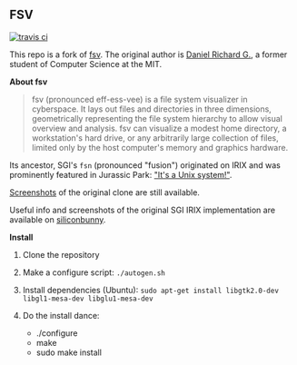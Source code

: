 ## FSV

[![travis ci](https://travis-ci.org/mcuelenaere/fsv.svg?branch=master)](https://travis-ci.org/mcuelenaere/fsv)

This repo is a fork of [fsv](http://fsv.sourceforge.net/).
The original author is [Daniel Richard G.](http://fox.mit.edu/skunk/), a former student of Computer Science at the MIT.

**About fsv**

> fsv (pronounced eff-ess-vee) is a file system visualizer in cyberspace. It lays out files and directories in three dimensions, geometrically representing the file system hierarchy to allow visual overview and analysis. fsv can visualize a modest home directory, a workstation's hard drive, or any arbitrarily large collection of files, limited only by the host computer's memory and graphics hardware.

Its ancestor, SGI's `fsn` (pronounced "fusion") originated on IRIX and was prominently featured in Jurassic Park: ["It's a Unix system!"](https://www.youtube.com/watch?v=3HjOjvu6oKA). 

[Screenshots](http://fsv.sourceforge.net/screenshots/) of the original clone are still available.

Useful info and screenshots of the original SGI IRIX implementation are available on [siliconbunny](http://www.siliconbunny.com/fsn-the-irix-3d-file-system-tool-from-jurassic-park/).

**Install**

1. Clone the repository
2. Make a configure script: `./autogen.sh`
3. Install dependencies (Ubuntu): `sudo apt-get install libgtk2.0-dev libgl1-mesa-dev libglu1-mesa-dev`
4. Do the install dance:

    - ./configure
	- make
	- sudo make install
